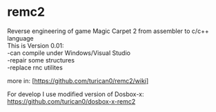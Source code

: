 # remc2
Reverse engineering of game Magic Carpet 2 from assembler to c/c++ language
<br />
This is Version 0.01:<br />
-can compile under Windows/Visual Studio<br />
-repair some structures<br />
-replace rnc utilites<br />

more in:
[https://github.com/turican0/remc2/wiki]

For develop I use modified version of Dosbox-x:
https://github.com/turican0/dosbox-x-remc2
